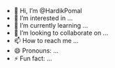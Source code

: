 - 👋 Hi, I’m @HardikPomal
- 👀 I’m interested in ...
- 🌱 I’m currently learning ...
- 💞️ I’m looking to collaborate on ...
- 📫 How to reach me ...
- 😄 Pronouns: ...
- ⚡ Fun fact: ...

<!---
HardikPomal/HardikPomal is a ✨ special ✨ repository because its `README.md` (this file) appears on your GitHub profile.
You can click the Preview link to take a look at your changes.
--->
